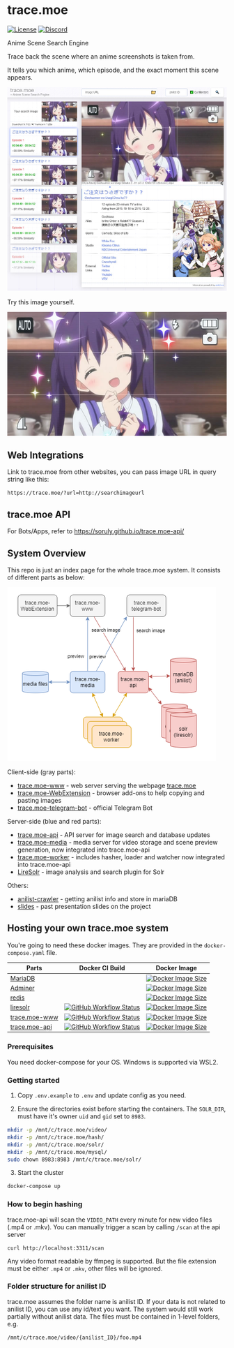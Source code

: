 # trace.moe

[![License](https://img.shields.io/github/license/soruly/trace.moe.svg?style=flat-square)](https://github.com/soruly/trace.moe/blob/master/LICENSE)
[![Discord](https://img.shields.io/discord/437578425767559188.svg?style=flat-square)](https://discord.gg/K9jn6Kj)

Anime Scene Search Engine

Trace back the scene where an anime screenshots is taken from.

It tells you which anime, which episode, and the exact moment this scene appears.

![](demo-result.jpg)

Try this image yourself.

![](demo.jpg)

## Web Integrations

Link to trace.moe from other websites, you can pass image URL in query string like this:

```
https://trace.moe/?url=http://searchimageurl
```

## trace.moe API

For Bots/Apps, refer to https://soruly.github.io/trace.moe-api/

## System Overview

This repo is just an index page for the whole trace.moe system. It consists of different parts as below:

![](overview.png)

Client-side (gray parts):

- [trace.moe-www](https://github.com/soruly/trace.moe-www) - web server serving the webpage [trace.moe](https://trace.moe)
- [trace.moe-WebExtension](https://github.com/soruly/trace.moe-WebExtension) - browser add-ons to help copying and pasting images
- [trace.moe-telegram-bot](https://github.com/soruly/trace.moe-telegram-bot) - official Telegram Bot

Server-side (blue and red parts):

- [trace.moe-api](https://github.com/soruly/trace.moe-api) - API server for image search and database updates
- [trace.moe-media](https://github.com/soruly/trace.moe-media) - media server for video storage and scene preview generation, now integrated into trace.moe-api
- [trace.moe-worker](https://github.com/soruly/trace.moe-worker) - includes hasher, loader and watcher now integrated into trace.moe-api
- [LireSolr](https://github.com/soruly/liresolr) - image analysis and search plugin for Solr

Others:

- [anilist-crawler](https://github.com/soruly/anilist-crawler) - getting anilist info and store in mariaDB
- [slides](https://github.com/soruly/slides) - past presentation slides on the project

## Hosting your own trace.moe system

You're going to need these docker images. They are provided in the `docker-compose.yaml` file.

| Parts                                                    | Docker CI Build                                                                                                                                                                             | Docker Image                                                                                                                                                                         |
| -------------------------------------------------------- | ------------------------------------------------------------------------------------------------------------------------------------------------------------------------------------------- | ------------------------------------------------------------------------------------------------------------------------------------------------------------------------------------ |
| [MariaDB](https://mariadb.org/)                          |                                                                                                                                                                                             | [![Docker Image Size](https://img.shields.io/docker/image-size/_/mariadb/latest?style=flat-square)](https://hub.docker.com/_/mariadb)                                                |
| [Adminer](https://www.adminer.org/)                      |                                                                                                                                                                                             | [![Docker Image Size](https://img.shields.io/docker/image-size/_/adminer/latest?style=flat-square)](https://hub.docker.com/_/adminer)                                                |
| [redis](https://redis.io/)                               |                                                                                                                                                                                             | [![Docker Image Size](https://img.shields.io/docker/image-size/_/redis/latest?style=flat-square)](https://hub.docker.com/_/redis)                                                    |
| [liresolr](https://github.com/soruly/liresolr)           | [![GitHub Workflow Status](https://img.shields.io/github/actions/workflow/status/soruly/liresolr/docker-image.yml?style=flat-square)](https://github.com/soruly/liresolr/actions)           | [![Docker Image Size](https://img.shields.io/docker/image-size/soruly/liresolr/latest?style=flat-square)](https://github.com/soruly/liresolr/pkgs/container/liresolr)                |
| [trace.moe-www](https://github.com/soruly/trace.moe-www) | [![GitHub Workflow Status](https://img.shields.io/github/actions/workflow/status/soruly/trace.moe-www/docker-image.yml?style=flat-square)](https://github.com/soruly/trace.moe-www/actions) | [![Docker Image Size](https://img.shields.io/docker/image-size/soruly/trace.moe-www/latest?style=flat-square)](https://github.com/soruly/trace.moe-www/pkgs/container/trace.moe-www) |
| [trace.moe-api](https://github.com/soruly/trace.moe-api) | [![GitHub Workflow Status](https://img.shields.io/github/actions/workflow/status/soruly/trace.moe-api/docker-image.yml?style=flat-square)](https://github.com/soruly/trace.moe-api/actions) | [![Docker Image Size](https://img.shields.io/docker/image-size/soruly/trace.moe-api/latest?style=flat-square)](https://github.com/soruly/trace.moe-api/pkgs/container/trace.moe-api) |

### Prerequisites

You need docker-compose for your OS. Windows is supported via WSL2.

### Getting started

1. Copy `.env.example` to `.env` and update config as you need.

2. Ensure the directories exist before starting the containers. The `SOLR_DIR`, must have it's owner `uid` and `gid` set to `8983`.

```bash
mkdir -p /mnt/c/trace.moe/video/
mkdir -p /mnt/c/trace.moe/hash/
mkdir -p /mnt/c/trace.moe/solr/
mkdir -p /mnt/c/trace.moe/mysql/
sudo chown 8983:8983 /mnt/c/trace.moe/solr/
```

3. Start the cluster

```bash
docker-compose up
```

### How to begin hashing

trace.moe-api will scan the `VIDEO_PATH` every minute for new video files (.mp4 or .mkv). You can manually trigger a scan by calling `/scan` at the api server

```
curl http://localhost:3311/scan
```

Any video format readable by ffmpeg is supported. But the file extension must be either `.mp4` or `.mkv`, other files will be ignored.

### Folder structure for anilist ID

trace.moe assumes the folder name is anilist ID. If your data is not related to anilist ID, you can use any id/text you want. The system would still work partially without anilist data.
The files must be contained in 1-level folders, e.g.

```
/mnt/c/trace.moe/video/{anilist_ID}/foo.mp4
```
